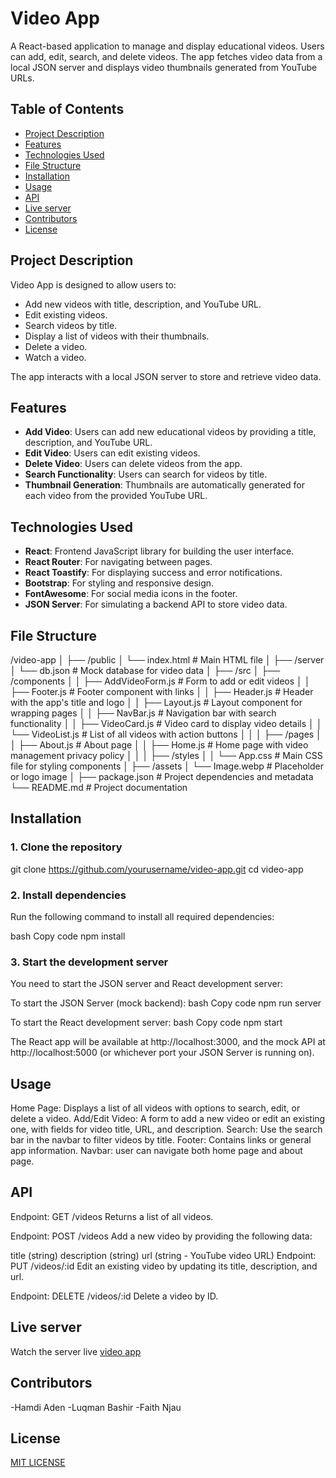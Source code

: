# Video App

A React-based application to manage and display educational videos. Users can add, edit, search, and delete videos. The app fetches video data from a local JSON server and displays video thumbnails generated from YouTube URLs.

## Table of Contents
- [Project Description](#project-description)
- [Features](#features)
- [Technologies Used](#technologies-used)
- [File Structure](#file-structure)
- [Installation](#installation)
- [Usage](#usage)
- [API](#api)
- [Live server](#live-server)
- [Contributors](#contributors)
- [License](#License)

## Project Description
Video App is designed to allow users to:
- Add new videos with title, description, and YouTube URL.
- Edit existing videos.
- Search videos by title.
- Display a list of videos with their thumbnails.
- Delete a video.
- Watch a video.

The app interacts with a local JSON server to store and retrieve video data.

## Features
- **Add Video**: Users can add new educational videos by providing a title, description, and YouTube URL.
- **Edit Video**: Users can edit existing videos.
- **Delete Video**: Users can delete videos from the app.
- **Search Functionality**: Users can search for videos by title.
- **Thumbnail Generation**: Thumbnails are automatically generated for each video from the provided YouTube URL.

## Technologies Used
- **React**: Frontend JavaScript library for building the user interface.
- **React Router**: For navigating between pages.
- **React Toastify**: For displaying success and error notifications.
- **Bootstrap**: For styling and responsive design.
- **FontAwesome**: For social media icons in the footer.
- **JSON Server**: For simulating a backend API to store video data.

## File Structure
/video-app
│
├── /public
│   └── index.html                     # Main HTML file
│
├── /server
│   └── db.json                        # Mock database for video data
│
├── /src
│   ├── /components
│   │   ├── AddVideoForm.js            # Form to add or edit videos
│   │   ├── Footer.js                  # Footer component with links
│   │   ├── Header.js                  # Header with the app's title and logo
│   │   ├── Layout.js                  # Layout component for wrapping pages
│   │   ├── NavBar.js                  # Navigation bar with search functionality
│   │   ├── VideoCard.js               # Video card to display video details
│   │   └── VideoList.js               # List of all videos with action buttons
│   │
│   ├── /pages
│   │   ├── About.js                   # About page
│   │   ├── Home.js                    # Home page with video management
            privacy policy
│   │
│   ├── /styles
│   │   └── App.css                    # Main CSS file for styling components
│
├── /assets
│   └── Image.webp                     # Placeholder or logo image
│
├── package.json                       # Project dependencies and metadata
└── README.md                          # Project documentation

## Installation
### 1. Clone the repository


git clone https://github.com/yourusername/video-app.git
cd video-app

### 2. Install dependencies

Run the following command to install all required dependencies:

bash
Copy code
npm install

### 3. Start the development server
You need to start the JSON server and React development server:

To start the JSON Server (mock backend):
bash
Copy code
npm run server

To start the React development server:
bash
Copy code
npm start

The React app will be available at http://localhost:3000, and the mock API at http://localhost:5000 (or whichever port your JSON Server is running on).

## Usage
Home Page: Displays a list of all videos with options to search, edit, or delete a video.
Add/Edit Video: A form to add a new video or edit an existing one, with fields for video title, URL, and description.
Search: Use the search bar in the navbar to filter videos by title.
Footer: Contains links or general app information.
Navbar: user can navigate both home page and about page.

## API
Endpoint: GET /videos
Returns a list of all videos.

Endpoint: POST /videos
Add a new video by providing the following data:

title (string)
description (string)
url (string - YouTube video URL)
Endpoint: PUT /videos/:id
Edit an existing video by updating its title, description, and url.

Endpoint: DELETE /videos/:id
Delete a video by ID.
## Live server
Watch the server live [video app](https://video-app-3b36e3.netlify.app/)

## Contributors
-Hamdi Aden
-Luqman Bashir
-Faith Njau

## License
[MIT LICENSE](https://github.com/luqman-bashir/video-app/blob/master/LICENSE.MD)
